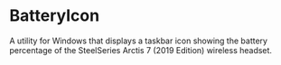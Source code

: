 # BatteryIcon
A utility for Windows that displays a taskbar icon showing the battery percentage of the SteelSeries Arctis 7 (2019 Edition) wireless headset.
